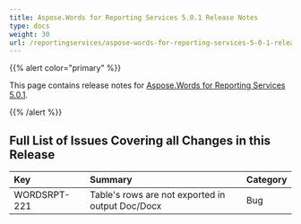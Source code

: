 ```yaml
---
title: Aspose.Words for Reporting Services 5.0.1 Release Notes
type: docs
weight: 30
url: /reportingservices/aspose-words-for-reporting-services-5-0-1-release-notes/
---
```


{{% alert color="primary" %}} 

This page contains release notes for [Aspose.Words for Reporting Services 5.0.1](http://www.aspose.com/downloads/words/reportingservices/new-releases/aspose.word-for-reporting-services-5.0.1-\(msi\)/). 

{{% /alert %}} 

## Full List of Issues Covering all Changes in this Release

|Key |Summary |Category |
| :- | :- | :- |
|WORDSRPT-221 |Table's rows are not exported in output Doc/Docx |Bug |

